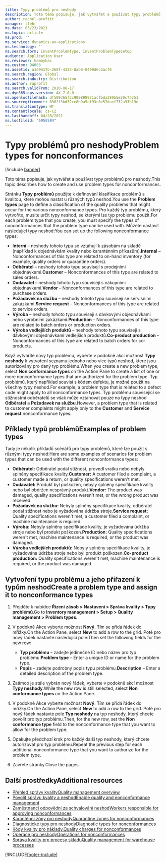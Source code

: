 ```yaml
---
title: Typy problémů pro neshody
description: Toto téma popisuje, jak vytvářet a používat typy problémů pro neshody.
author: rachel-profitt
manager: tfehr
ms.date: 03/23/2021
ms.topic: article
ms.prod: ''
ms.service: dynamics-ax-applications
ms.technology: ''
ms.search.form: InventProblemType, InventProblemTypeSetup
audience: Application User
ms.reviewer: kamaybac
ms.custom: 94003
ms.assetid: a1d9417b-268f-4334-8ab6-8499d6c3acf0
ms.search.region: Global
ms.search.industry: Distribution
ms.author: raprofit
ms.search.validFrom: 2020-06-17
ms.dyn365.ops.version: AX 7.0.0
ms.openlocfilehash: df509365f5c900898921acfbda380b5e20c7a251
ms.sourcegitcommit: 8362f3bd32ce8b9a5af93c8e57daef732a93b19e
ms.translationtype: HT
ms.contentlocale: cs-CZ
ms.lasthandoff: 04/28/2021
ms.locfileid: "5956584"
---
```

# <a name="problem-types-for-nonconformances"></a><span data-ttu-id="12ab9-103">Typy problémů pro neshody</span><span class="sxs-lookup"><span data-stu-id="12ab9-103">Problem types for nonconformances</span></span>

[!include [banner](../includes/banner.md)]

<span data-ttu-id="12ab9-104">Toto téma popisuje, jak vytvářet a používat typy problémů pro neshody.</span><span class="sxs-lookup"><span data-stu-id="12ab9-104">This topic describes how to create and use problem types for nonconformances.</span></span>

<span data-ttu-id="12ab9-105">Stránku **Typy problémů** použijte k definování klasifikace problémů s kvalitou, které mohou nastat u různých typů neshod.</span><span class="sxs-lookup"><span data-stu-id="12ab9-105">You use the **Problem types** page to define a classification of the quality problems that might occur for the various nonconformance types.</span></span> <span data-ttu-id="12ab9-106">Pro každý typ problému, který vytvoříte, musíte určit typy neshod, se kterými lze typ problému použít.</span><span class="sxs-lookup"><span data-stu-id="12ab9-106">For each problem type that you create, you must specify the types of nonconformances that the problem type can be used with.</span></span> <span data-ttu-id="12ab9-107">Můžete nastavit následující typy neshod:</span><span class="sxs-lookup"><span data-stu-id="12ab9-107">You can set up the following nonconformance types:</span></span>

- <span data-ttu-id="12ab9-108">**Interní** – neshody tohoto typu se vztahují k zásobám na skladě (například k objednávkám kvality nebo karanténním příkazům).</span><span class="sxs-lookup"><span data-stu-id="12ab9-108">**Internal** – Nonconformances of this type are related to on-hand inventory (for example, quality orders or quarantine orders).</span></span>
- <span data-ttu-id="12ab9-109">**Odběratel** – neshody tohoto typu souvisejí s prodejními objednávkami.</span><span class="sxs-lookup"><span data-stu-id="12ab9-109">**Customer** – Nonconformances of this type are related to sales orders.</span></span>
- <span data-ttu-id="12ab9-110">**Dodavatel** – neshody tohoto typu souvisejí s nákupními objednávkami.</span><span class="sxs-lookup"><span data-stu-id="12ab9-110">**Vendor** – Nonconformances of this type are related to purchase orders.</span></span>
- <span data-ttu-id="12ab9-111">**Požadavek na službu** – neshody tohoto typu souvisejí se servisními zakázkami.</span><span class="sxs-lookup"><span data-stu-id="12ab9-111">**Service request** – Nonconformances of this type are related to service orders.</span></span>
- <span data-ttu-id="12ab9-112">**Výroba** – neshody tohoto typu souvisejí s dávkovými objednávkami nebo výrobními zakázkami.</span><span class="sxs-lookup"><span data-stu-id="12ab9-112">**Production** – Nonconformances of this type are related to batch orders or production orders.</span></span>
- <span data-ttu-id="12ab9-113">**Výroba vedlejších produktů** – neshody tohoto typu souvisejí s dávkovými objednávkami vedlejších produktů.</span><span class="sxs-lookup"><span data-stu-id="12ab9-113">**Co-product production** – Nonconformances of this type are related to batch orders for co-products.</span></span>

<span data-ttu-id="12ab9-114">Když vytváříte nový typ problému, vyberte v podokně akcí možnost **Typy neshody** k vytvoření seznamu jednoho nebo více typů neshod, které jsou autorizovány pro daný typ problému.</span><span class="sxs-lookup"><span data-stu-id="12ab9-114">When you create a new problem type, select **Non conformance types** on the Action Pane to create a list of one or more nonconformance types that are authorized for the problem type.</span></span> <span data-ttu-id="12ab9-115">Typ problémů, který například souvisí s kódem defektu, je možné použít na všechny typy neshod.</span><span class="sxs-lookup"><span data-stu-id="12ab9-115">For example, a problem type that is related to a defect code might apply to all nonconformance types.</span></span> <span data-ttu-id="12ab9-116">Typ problému související se stížnostmi odběratelů se však může vztahovat pouze na typy neshod **Odběratel** a **Požadavek na službu**.</span><span class="sxs-lookup"><span data-stu-id="12ab9-116">However, a problem type that is related to customer complaints might apply only to the **Customer** and **Service request** nonconformance types.</span></span>

## <a name="examples-of-problem-types"></a><span data-ttu-id="12ab9-117">Příklady typů problémů</span><span class="sxs-lookup"><span data-stu-id="12ab9-117">Examples of problem types</span></span>

<span data-ttu-id="12ab9-118">Tady je několik příkladů scénářů pro typy problémů, které lze použít s různými typy neshod:</span><span class="sxs-lookup"><span data-stu-id="12ab9-118">Here are some examples of scenarios for problem types that can be used with the different nonconformance types:</span></span>

- <span data-ttu-id="12ab9-119">**Odběratel:** Odběratel podal stížnost, provedl vratku nebo nebyly splněny specifikace kvality.</span><span class="sxs-lookup"><span data-stu-id="12ab9-119">**Customer:** A customer filed a complaint, a customer made a return, or quality specifications weren't met.</span></span>
- <span data-ttu-id="12ab9-120">**Dodavatel:** Produkt byl poškozen, nebyly splněny specifikace kvality nebo byl obdržen nesprávný produkt.</span><span class="sxs-lookup"><span data-stu-id="12ab9-120">**Vendor:** The product was damaged, quality specifications weren't met, or the wrong product was received.</span></span>
- <span data-ttu-id="12ab9-121">**Požadavek na službu:** Nebyly splněny specifikace kvality, odběratel podal stížnost nebo je vyžadována údržba stroje.</span><span class="sxs-lookup"><span data-stu-id="12ab9-121">**Service request:** Quality specifications weren't met, a customer filed a complaint, or machine maintenance is required.</span></span>
- <span data-ttu-id="12ab9-122">**Výroba:** Nebyly splněny specifikace kvality, je vyžadována údržba stroje nebo byl produkt poškozen.</span><span class="sxs-lookup"><span data-stu-id="12ab9-122">**Production:** Quality specifications weren't met, machine maintenance is required, or the product was damaged.</span></span>
- <span data-ttu-id="12ab9-123">**Výroba vedlejších produktů:** Nebyly splněny specifikace kvality, je vyžadována údržba stroje nebo byl produkt poškozen.</span><span class="sxs-lookup"><span data-stu-id="12ab9-123">**Co-product production:** Quality specifications weren't met, machine maintenance is required, or the product was damaged.</span></span>

## <a name="create-a-problem-type-and-assign-it-to-nonconformance-types"></a><span data-ttu-id="12ab9-124">Vytvoření typu problému a jeho přiřazení k typům neshod</span><span class="sxs-lookup"><span data-stu-id="12ab9-124">Create a problem type and assign it to nonconformance types</span></span>

1. <span data-ttu-id="12ab9-125">Přejděte k nabídce **Řízení zásob \> Nastavení \> Správa kvality \> Typy problémů**.</span><span class="sxs-lookup"><span data-stu-id="12ab9-125">Go to **Inventory management \> Setup \> Quality management \> Problem types**.</span></span>
1. <span data-ttu-id="12ab9-126">V podokně Akce vyberte možnost **Nový**. Tím se přidá řádek do mřížky.</span><span class="sxs-lookup"><span data-stu-id="12ab9-126">On the Action Pane, select **New** to add a row to the grid.</span></span> <span data-ttu-id="12ab9-127">Poté pro nový řádek nastavte následující pole:</span><span class="sxs-lookup"><span data-stu-id="12ab9-127">Then set the following fields for the new row:</span></span>

    - <span data-ttu-id="12ab9-128">**Typ problému** – zadejte jedinečné ID nebo název pro typ problému.</span><span class="sxs-lookup"><span data-stu-id="12ab9-128">**Problem type** – Enter a unique ID or name for the problem type.</span></span>
    - <span data-ttu-id="12ab9-129">**Popis** – zadejte podrobný popis typu problému.</span><span class="sxs-lookup"><span data-stu-id="12ab9-129">**Description** – Enter a detailed description of the problem type.</span></span>

1. <span data-ttu-id="12ab9-130">Zatímco je stále vybrán nový řádek, vyberte v podokně akcí možnost **Typy neshody**.</span><span class="sxs-lookup"><span data-stu-id="12ab9-130">While the new row is still selected, select **Non conformance types** on the Action Pane.</span></span>
1. <span data-ttu-id="12ab9-131">V podokně Akce vyberte možnost **Nový**. Tím se přidá řádek do mřížky.</span><span class="sxs-lookup"><span data-stu-id="12ab9-131">On the Action Pane, select **New** to add a row to the grid.</span></span> <span data-ttu-id="12ab9-132">Poté pro nový řádek nastavte pole **Typ neshody** na typ neshody, který chcete povolit pro typ problému.</span><span class="sxs-lookup"><span data-stu-id="12ab9-132">Then, for the new row, set the **Non conformance type** field to the nonconformance type that you want to allow for the problem type.</span></span>
1. <span data-ttu-id="12ab9-133">Opakujte předchozí krok pro každý další typ neshody, který chcete autorizovat pro typ problému.</span><span class="sxs-lookup"><span data-stu-id="12ab9-133">Repeat the previous step for each additional nonconformance type that you want to authorize for the problem type.</span></span>
1. <span data-ttu-id="12ab9-134">Zavřete stránky.</span><span class="sxs-lookup"><span data-stu-id="12ab9-134">Close the pages.</span></span>

## <a name="additional-resources"></a><span data-ttu-id="12ab9-135">Další prostředky</span><span class="sxs-lookup"><span data-stu-id="12ab9-135">Additional resources</span></span>

- [<span data-ttu-id="12ab9-136">Přehled správy kvality</span><span class="sxs-lookup"><span data-stu-id="12ab9-136">Quality management overview</span></span>](quality-management-processes.md)
- [<span data-ttu-id="12ab9-137">Povolit správu kvality a neshod</span><span class="sxs-lookup"><span data-stu-id="12ab9-137">Enable quality and nonconformance management</span></span>](enable-quality-management.md)
- [<span data-ttu-id="12ab9-138">Zaměstnanci odpovědní za schvalování neshod</span><span class="sxs-lookup"><span data-stu-id="12ab9-138">Workers responsible for approving nonconformances</span></span>](quality-responsible-workers.md)
- [<span data-ttu-id="12ab9-139">Karanténní zóny pro neshody</span><span class="sxs-lookup"><span data-stu-id="12ab9-139">Quarantine zones for nonconformances</span></span>](quality-quarantine-zones.md)
- [<span data-ttu-id="12ab9-140">Diagnostické typy pro neshody</span><span class="sxs-lookup"><span data-stu-id="12ab9-140">Diagnostic types for nonconformances</span></span>](quality-diagnostic-types.md)
- [<span data-ttu-id="12ab9-141">Kódy kvality pro náklady.</span><span class="sxs-lookup"><span data-stu-id="12ab9-141">Quality charges for nonconformances</span></span>](quality-charges.md)
- [<span data-ttu-id="12ab9-142">Operace pro neshody</span><span class="sxs-lookup"><span data-stu-id="12ab9-142">Operations for nonconformances</span></span>](quality-operations.md)
- [<span data-ttu-id="12ab9-143">Správa kvality pro procesy skladu</span><span class="sxs-lookup"><span data-stu-id="12ab9-143">Quality management for warehouse processes</span></span>](quality-management-for-warehouses-processes.md)

[!INCLUDE[footer-include](../../includes/footer-banner.md)]
